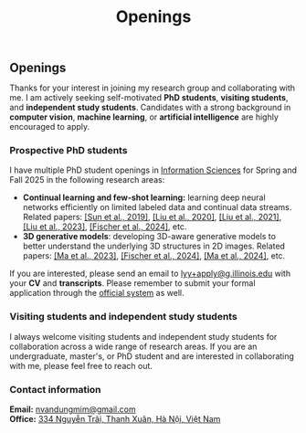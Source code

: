 ﻿---
layout: simple
title: Openings
permalink: /openings/
---

<h2 style="margin: 60px 0px 10px;">Openings</h2>


Thanks for your interest in joining my research group and collaborating with me. I am actively seeking self-motivated **PhD students**, **visiting students**, and **independent study students**. Candidates with a strong background in **computer vision**, **machine learning**, or **artificial intelligence** are highly encouraged to apply.


### Prospective PhD students

I have multiple PhD student openings in [Information Sciences](https://ischool.illinois.edu/degrees-programs/graduate/phd-information-sciences/) for Spring and Fall 2025 in the following research areas:

- **Continual learning and few-shot learning:** learning deep neural networks efficiently on limited labeled data and continual data streams. Related papers: [\[Sun et al., 2019\]](https://openaccess.thecvf.com/content_CVPR_2019/papers/Sun_Meta-Transfer_Learning_for_Few-Shot_Learning_CVPR_2019_paper.pdf), [\[Liu et al., 2020\]](https://arxiv.org/pdf/2002.10211.pdf), [\[Liu et al., 2021\]](https://arxiv.org/pdf/2010.05063), [\[Liu et al., 2023\]](https://arxiv.org/pdf/2301.05032), [\[Fischer et al., 2024\]](https://www.cs.jhu.edu/~yyliu/preprints/iNeMo_Incremental_Neural_Mesh_Models_for_Robust_Class-Incremental_Learning.pdf), etc.
- **3D generative models**: developing 3D-aware generative models to better understand the underlying 3D structures in 2D images. Related papers: [\[Ma et al., 2023\]](https://openreview.net/pdf?id=XlkN11Xj6J), [\[Fischer et al., 2024\]](https://www.cs.jhu.edu/~yyliu/preprints/iNeMo_Incremental_Neural_Mesh_Models_for_Robust_Class-Incremental_Learning.pdf), [\[Ma et al., 2024\]](https://arxiv.org/pdf/2406.09613), etc.

If you are interested, please send an email to <email><a href="mailto:lyy+apply@g.illinois.edu">lyy+apply@g.illinois.edu</a></email> with your **CV** and **transcripts**. Please remember to submit your formal application through the [official system](https://ischool.illinois.edu/degrees-programs/graduate/phd-information-sciences/apply) as well.

### Visiting students and independent study students 

I always welcome visiting students and independent study students for collaboration across a wide range of research areas. If you are an undergraduate, master's, or PhD student and are interested in collaborating with me, please feel free to reach out.

### Contact information

<strong>Email:</strong> <email><a href="mailto:lyy+apply@g.illinois.edu">nvandungmim@gmail.com</a></email>
<br>
<strong>Office:</strong> <a href="https://maps.app.goo.gl/sTBLkKCDBaAD81eA9">334 Nguyễn Trãi, Thanh Xuân, Hà Nội, Việt Nam</a>
